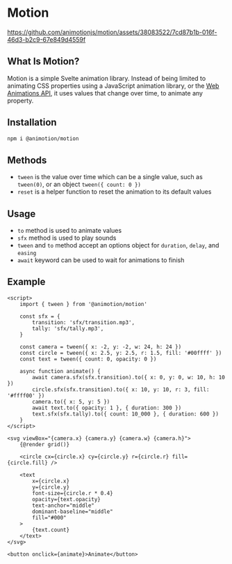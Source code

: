 # Motion

https://github.com/animotionjs/motion/assets/38083522/7cd87b1b-016f-46d3-b2c9-67e849d4559f

## What Is Motion?

Motion is a simple Svelte animation library. Instead of being limited to animating CSS properties using a JavaScript animation library, or the [Web Animations API](https://developer.mozilla.org/en-US/docs/Web/API/Web_Animations_API), it uses values that change over time, to animate any property.

## Installation

```sh
npm i @animotion/motion
```

## Methods

- `tween` is the value over time which can be a single value, such as `tween(0)`, or an object `tween({ count: 0 })`
- `reset` is a helper function to reset the animation to its default values

## Usage

- `to` method is used to animate values
- `sfx` method is used to play sounds
- `tween` and `to` method accept an options object for `duration`, `delay`, and `easing`
- `await` keyword can be used to wait for animations to finish

## Example

```svelte
<script>
	import { tween } from '@animotion/motion'

	const sfx = {
		transition: 'sfx/transition.mp3',
		tally: 'sfx/tally.mp3',
	}

	const camera = tween({ x: -2, y: -2, w: 24, h: 24 })
	const circle = tween({ x: 2.5, y: 2.5, r: 1.5, fill: '#00ffff' })
	const text = tween({ count: 0, opacity: 0 })

	async function animate() {
		await camera.sfx(sfx.transition).to({ x: 0, y: 0, w: 10, h: 10 })
		circle.sfx(sfx.transition).to({ x: 10, y: 10, r: 3, fill: '#ffff00' })
		camera.to({ x: 5, y: 5 })
		await text.to({ opacity: 1 }, { duration: 300 })
		text.sfx(sfx.tally).to({ count: 10_000 }, { duration: 600 })
	}
</script>

<svg viewBox="{camera.x} {camera.y} {camera.w} {camera.h}">
	{@render grid()}

	<circle cx={circle.x} cy={circle.y} r={circle.r} fill={circle.fill} />

	<text
		x={circle.x}
		y={circle.y}
		font-size={circle.r * 0.4}
		opacity={text.opacity}
		text-anchor="middle"
		dominant-baseline="middle"
		fill="#000"
	>
		{text.count}
	</text>
</svg>

<button onclick={animate}>Animate</button>
```
